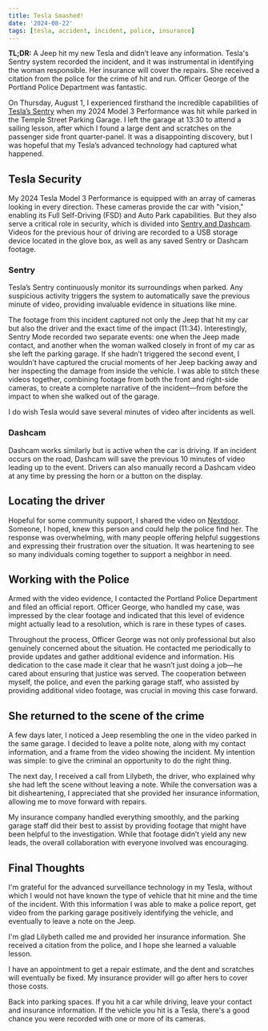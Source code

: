 ```yaml
---
title: Tesla Smashed!
date: '2024-08-22'
tags: [tesla, accident, incident, police, insurance]
---
```


<script>
    import CloudinaryImage from '$lib/components/CloudinaryImage.svelte'
    import YoutubePlayer from '$lib/components/YoutubePlayer.svelte'
</script>

**TL;DR:** A Jeep hit my new Tesla and didn’t leave any information. Tesla's Sentry system recorded the incident, and it was instrumental in identifying the woman responsible. Her insurance will cover the repairs. She received a citation from the police for the crime of hit and run. Officer George of the Portland Police Department was fantastic.

<YoutubePlayer video_id="dWip6i5ssKg" />

On Thursday, August 1, I experienced firsthand the incredible capabilities of [Tesla’s Sentry](https://www.tesla.com/ownersmanual/model3/en_us/GUID-56703182-8191-4DAE-AF07-2FDC0EB64663.html) when my 2024 Model 3 Performance was hit while parked in the Temple Street Parking Garage. I left the garage at 13:30 to attend a sailing lesson, after which I found a large dent and scratches on the passenger side front quarter-panel. It was a disappointing discovery, but I was hopeful that my Tesla’s advanced technology had captured what happened.

## Tesla Security

My 2024 Tesla Model 3 Performance is equipped with an array of cameras looking in every direction. These cameras provide the car with "vision," enabling its Full Self-Driving (FSD) and Auto Park capabilities. But they also serve a critical role in security, which is divided into [Sentry and Dashcam](https://www.tesla.com/ownersmanual/model3/en_us/GUID-49096E34-97D2-4182-9414-2F7F4E88EE79.html). Videos for the previous hour of driving are recorded to a USB storage device located in the glove box, as well as any saved Sentry or Dashcam footage.

### Sentry

Tesla’s Sentry continuously monitor its surroundings when parked. Any suspicious activity triggers the system to automatically save the previous minute of video, providing invaluable evidence in situations like mine.

The footage from this incident captured not only the Jeep that hit my car but also the driver and the exact time of the impact (11:34). Interestingly, Sentry Mode recorded two separate events: one when the Jeep made contact, and another when the woman walked closely in front of my car as she left the parking garage. If she hadn’t triggered the second event, I wouldn’t have captured the crucial moments of her Jeep backing away and her inspecting the damage from inside the vehicle. I was able to stitch these videos together, combining footage from both the front and right-side cameras, to create a complete narrative of the incident—from before the impact to when she walked out of the garage.

I do wish Tesla would save several minutes of video after incidents as well.

### Dashcam

Dashcam works similarly but is active when the car is driving. If an incident occurs on the road, Dashcam will save the previous 10 minutes of video leading up to the event. Drivers can also manually record a Dashcam video at any time by pressing the horn or a button on the display.

<CloudinaryImage public_id="brentdanley.com/tesla_smash/more-than-a-little-scratch" alt="Lilybeth said it was just a little scratch." caption="Lilybeth said it was just a little scratch." />

## Locating the driver

Hopeful for some community support, I shared the video on [Nextdoor](https://nextdoor.com/news_feed). Someone, I hoped, knew this person and could help the police find her. The response was overwhelming, with many people offering helpful suggestions and expressing their frustration over the situation. It was heartening to see so many individuals coming together to support a neighbor in need.

## Working with the Police

Armed with the video evidence, I contacted the Portland Police Department and filed an official report. Officer George, who handled my case, was impressed by the clear footage and indicated that this level of evidence might actually lead to a resolution, which is rare in these types of cases.

Throughout the process, Officer George was not only professional but also genuinely concerned about the situation. He contacted me periodically to provide updates and gather additional evidence and information. His dedication to the case made it clear that he wasn’t just doing a job—he cared about ensuring that justice was served. The cooperation between myself, the police, and even the parking garage staff, who assisted by providing additional video footage, was crucial in moving this case forward.

## She returned to the scene of the crime

A few days later, I noticed a Jeep resembling the one in the video parked in the same garage. I decided to leave a polite note, along with my contact information, and a frame from the video showing the incident. My intention was simple: to give the criminal an opportunity to do the right thing.

<CloudinaryImage public_id="brentdanley.com/tesla_smash/note_for_lily" alt="I left a note on the Jeep's windscreen" caption="I left a photo, note, and my contact information on the Jeep that hit my Tesla. (head generated with AI)" />

The next day, I received a call from Lilybeth, the driver, who explained why she had left the scene without leaving a note. While the conversation was a bit disheartening, I appreciated that she provided her insurance information, allowing me to move forward with repairs.

My insurance company handled everything smoothly, and the parking garage staff did their best to assist by providing footage that might have been helpful to the investigation. While that footage didn’t yield any new leads, the overall collaboration with everyone involved was encouraging.

## Final Thoughts

I'm grateful for the advanced surveillance technology in my Tesla, without which I would not have known the type of vehicle that hit mine and the time of the incident. With this information I was able to make a police report, get video from the parking garage positively identifying the vehicle, and eventually to leave a note on the Jeep.

I'm glad Lilybeth called me and provided her insurance information. She received a citation from the police, and I hope she learned a valuable lesson.

I have an appointment to get a repair estimate, and the dent and scratches will eventually be fixed. My insurance provider will go after hers to cover those costs.

Back into parking spaces. If you hit a car while driving, leave your contact and insurance information. If the vehicle you hit is a Tesla, there's a good chance you were recorded with one or more of its cameras.
